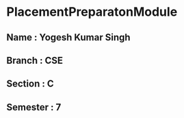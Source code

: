 # PlacementPreparatonModule
## Name : Yogesh Kumar Singh
## Branch : CSE
## Section : C
## Semester : 7
